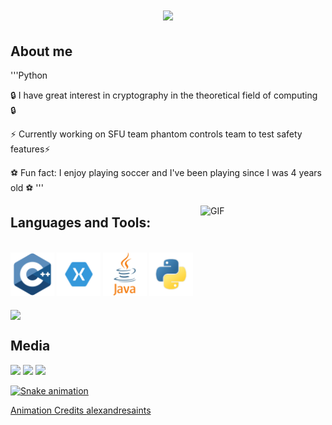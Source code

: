 <h1 align="center">
  <a href="https://git.io/typing-svg">
    <img src="https://readme-typing-svg.herokuapp.com/?lines=Hello,+There!+👋;This+is+Kevin....;Nice+to+meet+you!&center=true&size=30">
  </a>
</h1>

## About me

  '''Python

 🔒 I have great interest in cryptography in the theoretical field of computing 🔒
 
 ⚡ Currently working on SFU team phantom controls team to test safety features⚡
 
 ⚽ Fun fact: I enjoy playing soccer and I've been playing since I was 4 years old ⚽
 '''
 
 <img align="right" alt="GIF" src="https://raw.githubusercontent.com/rahul-jha98/rahul-jha98/main/techstack.gif" width = "200px"/>


## Languages and Tools:

<div style="display: inline_block"><br>

<img height="70" src="https://raw.githubusercontent.com/github/explore/80688e429a7d4ef2fca1e82350fe8e3517d3494d/topics/cpp/cpp.png"/>
  
<img height="70" src="https://raw.githubusercontent.com/github/explore/80688e429a7d4ef2fca1e82350fe8e3517d3494d/topics/xamarin/xamarin.png"/>
  
<img height="70" src="https://raw.githubusercontent.com/github/explore/80688e429a7d4ef2fca1e82350fe8e3517d3494d/topics/java/java.png"/>
  
<img height="70" src="https://raw.githubusercontent.com/github/explore/80688e429a7d4ef2fca1e82350fe8e3517d3494d/topics/python/python.png"/>

</div><br>

<a href="https://github.com/Gurupreet">
  <img align="center" src="https://github-readme-stats.vercel.app/api/top-langs/?username=kevinl03&theme=dracula&hide_langs_below=1" />
</a>



## Media

<p align="left">
  <a target="_blank" href="https://www.linkedin.com/in/kevin-litvin/" alt="Linkedin">
  <img src="https://img.shields.io/badge/-LinkedIn-%230077B5?style=for-the-badge&logo=linkedin&logoColor=white" target="_blank"></a> 

  <a target="_blank" href="https://www.instagram.com/kevin.litvinn/)" alt="Instagram">
  <img src="https://img.shields.io/badge/-Instagram-%23E4405F?style=for-the-badge&logo=instagram&logoColor=white" target="_blank"></a>
 
   <a target="_blank" href="mailto:klitvin101@gmail.com" alt="Gmail">
  <img src="https://img.shields.io/badge/Gmail-D14836?style=for-the-badge&logo=gmail&logoColor=white"</a>
</p>


![Snake animation](https://github.com/alexandresaints/alexandresaints/blob/output/github-contribution-grid-snake.svg)


Animation Credits
[alexandresaints](https://github.com/alexandresaints/alexandresaints/blob/output/github-contribution-grid-snake.svg)



